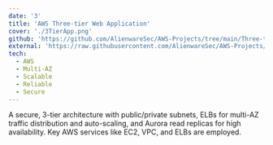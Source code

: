 ```yaml
---
date: '3'
title: 'AWS Three-tier Web Application'
cover: './3TierApp.png'
github: 'https://github.com/AlienwareSec/AWS-Projects/tree/main/Three-tier-app'
external: 'https://raw.githubusercontent.com/AlienwareSec/AWS-Projects/main/Three-tier-app/Architecture/3TierApp.gif'
tech:
  - AWS 
  - Multi-AZ
  - Scalable
  - Reliable
  - Secure 
---
```


A secure, 3-tier architecture with public/private subnets, ELBs for multi-AZ traffic distribution and auto-scaling, and Aurora read replicas for high availability. Key AWS services like EC2, VPC, and ELBs are employed.
